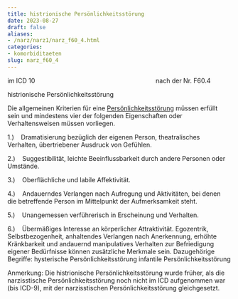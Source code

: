 ```yaml
---
title: histrionische Persönlichkeitsstörung
date: 2023-08-27
draft: false
aliases:
- /narz/narz1/narz_f60_4.html
categories:
- komorbiditaeten
slug: narz_f60_4
---
```



im ICD
10                                                                    
nach der Nr. F60.4

histrionische Persönlichkeitsstörung



Die allgemeinen Kriterien für eine [Persönlichkeitsstörung](https://borderliner.ch/persstoerung/persstoerung1.html) müssen erfüllt
sein und mindestens vier der folgenden Eigenschaften oder Verhaltensweisen müssen
vorliegen.

1.)    Dramatisierung bezüglich der eigenen Person, theatralisches Verhalten, übertriebener
Ausdruck von Gefühlen.

2.)    Suggestibilität, leichte
Beeinflussbarkeit durch andere Personen oder Umstände.

3.)    Oberflächliche und labile Affektivität.

4.)    Andauerndes Verlangen nach Aufregung und Aktivitäten, bei denen die betreffende Person im Mittelpunkt der
Aufmerksamkeit steht.

5.)    Unangemessen verführerisch in Erscheinung und Verhalten.

6.)    Übermäßiges Interesse an körperlicher Attraktivität. Egozentrik, Selbstbezogenheit, anhaltendes Verlangen nach Anerkennung, erhöhte Kränkbarkeit
und andauernd manipulatives Verhalten zur Befriedigung eigener Bedürfnisse können zusätzliche Merkmale sein. Dazugehörige Begriffe: hysterische Persönlichkeitsstörung infantile Persönlichkeitsstörung

Anmerkung: Die histrionische
Persönlichkeitsstörung wurde früher, als die narzisstische
Persönlichkeitsstörung noch nicht im ICD aufgenommen war (bis ICD-9), mit der
narzisstischen Persönlichkeitsstörung gleichgesetzt.



